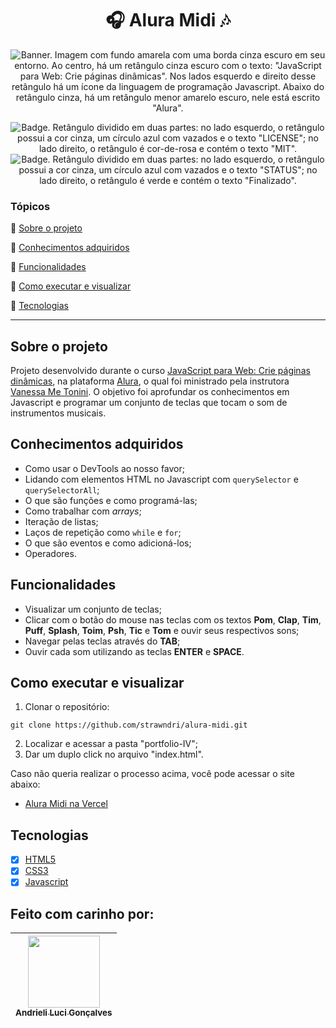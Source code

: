 
<h1 align="center"> 🎧 Alura Midi 🎶 </h1>

<p align="center">
  <img src="https://i.imgur.com/zgAozff.png" alt='Banner. Imagem com fundo amarela com uma borda cinza escuro em seu entorno. Ao centro, há um retângulo cinza escuro com o texto: "JavaScript para Web: Crie páginas dinâmicas". Nos lados esquerdo e direito desse retângulo há um ícone da linguagem de programação Javascript. Abaixo do retângulo cinza, há um retângulo menor amarelo escuro, nele está escrito "Alura".' />
</p>

<p align="center">
    <img src='https://img.shields.io/badge/License-MIT-f2a2b7?style=for-the-badge&logo=appveyor' alt='Badge. Retângulo dividido em duas partes: no lado esquerdo, o retângulo possui a cor cinza, um círculo azul com vazados e o texto "LICENSE"; no lado direito, o retângulo é cor-de-rosa e contém o texto "MIT".'>
    <img src='https://img.shields.io/badge/Status-Finalizado-abf285?style=for-the-badge&logo=appveyor' alt='Badge. Retângulo dividido em duas partes: no lado esquerdo, o retângulo possui a cor cinza, um círculo azul com vazados e o texto "STATUS"; no lado direito, o retângulo é verde e contém o texto "Finalizado".'>
</p>

### Tópicos 

:small_blue_diamond: [Sobre o projeto](#sobre-o-projeto)

:small_blue_diamond: [Conhecimentos adquiridos](#conhecimentos-adquiridos)

:small_blue_diamond: [Funcionalidades](#funcionalidades)

:small_blue_diamond: [Como executar e visualizar](#como-executar-e-visualizar)

:small_blue_diamond: [Tecnologias](#tecnologias)

---
## Sobre o projeto 
Projeto desenvolvido durante o curso [JavaScript para Web: Crie páginas dinâmicas](https://cursos.alura.com.br/course/javascript-web-paginas-dinamicas), na plataforma [Alura](https://www.alura.com.br/), o qual foi ministrado pela instrutora [Vanessa Me Tonini](https://www.linkedin.com/in/vanessametonini/). O objetivo foi aprofundar os conhecimentos em Javascript e programar um conjunto de teclas que tocam o som de instrumentos musicais. 

## Conhecimentos adquiridos
- Como usar o DevTools ao nosso favor;
- Lidando com elementos HTML no Javascript com `querySelector` e `querySelectorAll`;
- O que são funções e como programá-las;
- Como trabalhar com *arrays*;
- Iteração de listas;
- Laços de repetição como `while` e `for`;
- O que são eventos e como adicioná-los;
- Operadores.

## Funcionalidades
- Visualizar um conjunto de teclas;
- Clicar com o botão do mouse nas teclas com os textos **Pom**, **Clap**, **Tim**, **Puff**, **Splash**, **Toim**, **Psh**, **Tic** e **Tom** e ouvir seus respectivos sons;
- Navegar pelas teclas através do **TAB**;
- Ouvir cada som utilizando as teclas **ENTER** e **SPACE**.

## Como executar e visualizar

1. Clonar o repositório:
```
git clone https://github.com/strawndri/alura-midi.git
```

2. Localizar e acessar a pasta "portfolio-IV";
3. Dar um duplo click no arquivo "index.html".

Caso não queria realizar o processo acima, você pode acessar o site abaixo:
- [Alura Midi na Vercel](https://alura-midi-strawndri.vercel.app/)

## Tecnologias
- [x] [HTML5](https://www.w3schools.com/html/default.asp)
- [x] [CSS3](https://www.w3schools.com/css/default.asp)
- [x] [Javascript](https://developer.mozilla.org/en-US/docs/Web/JavaScript)

## Feito com carinho por:

| [<img src="https://avatars.githubusercontent.com/u/62841828?v=4" width=115><br><sub>Andrieli Luci Gonçalves</sub>](https://github.com/strawndri) |
| :---: |
